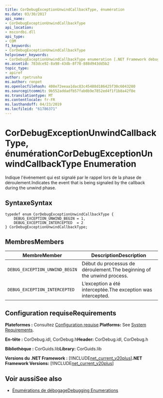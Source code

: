 ```yaml
---
title: CorDebugExceptionUnwindCallbackType, énumération
ms.date: 03/30/2017
api_name:
- CorDebugExceptionUnwindCallbackType
api_location:
- mscordbi.dll
api_type:
- COM
f1_keywords:
- CorDebugExceptionUnwindCallbackType
helpviewer_keywords:
- CorDebugExceptionUnwindCallbackType enumeration [.NET Framework debugging]
ms.assetid: 783dce92-8a98-43db-8f78-888d943dd5b2
topic_type:
- apiref
author: rpetrusha
ms.author: ronpet
ms.openlocfilehash: 408e72eeaa1dac83c45488d186425f30c6043280
ms.sourcegitcommit: 9b552addadfb57fab0b9e7852ed4f1f1b8a42f8e
ms.translationtype: MT
ms.contentlocale: fr-FR
ms.lasthandoff: 04/23/2019
ms.locfileid: "61786371"
---
```

# <a name="cordebugexceptionunwindcallbacktype-enumeration"></a><span data-ttu-id="d7245-102">CorDebugExceptionUnwindCallbackType, énumération</span><span class="sxs-lookup"><span data-stu-id="d7245-102">CorDebugExceptionUnwindCallbackType Enumeration</span></span>
<span data-ttu-id="d7245-103">Indique l'événement qui est signalé par le rappel lors de la phase de déroulement.</span><span class="sxs-lookup"><span data-stu-id="d7245-103">Indicates the event that is being signaled by the callback during the unwind phase.</span></span>  
  
## <a name="syntax"></a><span data-ttu-id="d7245-104">Syntaxe</span><span class="sxs-lookup"><span data-stu-id="d7245-104">Syntax</span></span>  
  
```  
typedef enum CorDebugExceptionUnwindCallbackType {  
    DEBUG_EXCEPTION_UNWIND_BEGIN = 1,  
    DEBUG_EXCEPTION_INTERCEPTED  = 2  
} CorDebugExceptionUnwindCallbackType;  
```  
  
## <a name="members"></a><span data-ttu-id="d7245-105">Membres</span><span class="sxs-lookup"><span data-stu-id="d7245-105">Members</span></span>  
  
|<span data-ttu-id="d7245-106">Membre</span><span class="sxs-lookup"><span data-stu-id="d7245-106">Member</span></span>|<span data-ttu-id="d7245-107">Description</span><span class="sxs-lookup"><span data-stu-id="d7245-107">Description</span></span>|  
|------------|-----------------|  
|`DEBUG_EXCEPTION_UNWIND_BEGIN`|<span data-ttu-id="d7245-108">Début du processus de déroulement.</span><span class="sxs-lookup"><span data-stu-id="d7245-108">The beginning of the unwind process.</span></span>|  
|`DEBUG_EXCEPTION_INTERCEPTED`|<span data-ttu-id="d7245-109">L’exception a été interceptée.</span><span class="sxs-lookup"><span data-stu-id="d7245-109">The exception was intercepted.</span></span>|  
  
## <a name="requirements"></a><span data-ttu-id="d7245-110">Configuration requise</span><span class="sxs-lookup"><span data-stu-id="d7245-110">Requirements</span></span>  
 <span data-ttu-id="d7245-111">**Plateformes :** Consultez [Configuration requise](../../../../docs/framework/get-started/system-requirements.md).</span><span class="sxs-lookup"><span data-stu-id="d7245-111">**Platforms:** See [System Requirements](../../../../docs/framework/get-started/system-requirements.md).</span></span>  
  
 <span data-ttu-id="d7245-112">**En-tête :** CorDebug.idl, CorDebug.h</span><span class="sxs-lookup"><span data-stu-id="d7245-112">**Header:** CorDebug.idl, CorDebug.h</span></span>  
  
 <span data-ttu-id="d7245-113">**Bibliothèque :** CorGuids.lib</span><span class="sxs-lookup"><span data-stu-id="d7245-113">**Library:** CorGuids.lib</span></span>  
  
 <span data-ttu-id="d7245-114">**Versions du .NET Framework :** [!INCLUDE[net_current_v20plus](../../../../includes/net-current-v20plus-md.md)]</span><span class="sxs-lookup"><span data-stu-id="d7245-114">**.NET Framework Versions:** [!INCLUDE[net_current_v20plus](../../../../includes/net-current-v20plus-md.md)]</span></span>  
  
## <a name="see-also"></a><span data-ttu-id="d7245-115">Voir aussi</span><span class="sxs-lookup"><span data-stu-id="d7245-115">See also</span></span>

- [<span data-ttu-id="d7245-116">Énumérations de débogage</span><span class="sxs-lookup"><span data-stu-id="d7245-116">Debugging Enumerations</span></span>](../../../../docs/framework/unmanaged-api/debugging/debugging-enumerations.md)
